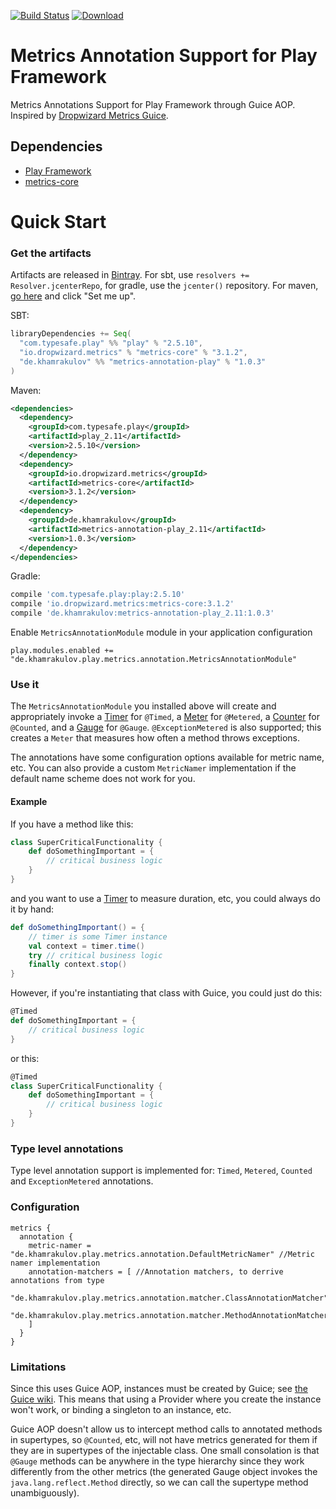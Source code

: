 [![Build Status](https://travis-ci.org/htimur/metrics-annotation-play.svg?branch=master)](https://travis-ci.org/htimur/metrics-annotation-play)
[ ![Download](https://api.bintray.com/packages/htimur/maven/metrics-annotation-play/images/download.svg) ](https://bintray.com/htimur/maven/metrics-annotation-play/_latestVersion)

# Metrics Annotation Support for Play Framework
Metrics Annotations Support for Play Framework through Guice AOP. Inspired by [Dropwizard Metrics Guice](https://github.com/palominolabs/metrics-guice). 

## Dependencies

* [Play Framework](https://github.com/playframework/playframework)
* [metrics-core](http://metrics.dropwizard.io/3.2.0/)

# Quick Start

### Get the artifacts

Artifacts are released in [Bintray](https://bintray.com/). For sbt, use `resolvers += Resolver.jcenterRepo`, for gradle, use the `jcenter()` repository. For maven, [go here](https://bintray.com/htimur/maven/metrics-annotaion-play) and click "Set me up".

SBT:

```scala
libraryDependencies += Seq(
  "com.typesafe.play" %% "play" % "2.5.10",
  "io.dropwizard.metrics" % "metrics-core" % "3.1.2",
  "de.khamrakulov" %% "metrics-annotation-play" % "1.0.3"
)
```

Maven:
```xml
<dependencies>
  <dependency>
    <groupId>com.typesafe.play</groupId>
    <artifactId>play_2.11</artifactId>
    <version>2.5.10</version>
  </dependency>
  <dependency>
    <groupId>io.dropwizard.metrics</groupId>
    <artifactId>metrics-core</artifactId>
    <version>3.1.2</version>
  </dependency>
  <dependency>
    <groupId>de.khamrakulov</groupId>
    <artifactId>metrics-annotation-play_2.11</artifactId>
    <version>1.0.3</version>
  </dependency>
</dependencies>
```

Gradle:
```groovy
compile 'com.typesafe.play:play:2.5.10'
compile 'io.dropwizard.metrics:metrics-core:3.1.2'
compile 'de.khamrakulov:metrics-annotation-play_2.11:1.0.3'
```

Enable `MetricsAnnotationModule` module in your application configuration

```
play.modules.enabled += "de.khamrakulov.play.metrics.annotation.MetricsAnnotationModule"
```

### Use it

The `MetricsAnnotationModule` you installed above will create and appropriately invoke a [Timer](https://dropwizard.github.io/metrics/3.1.0/manual/core/#timers) for `@Timed`, a [Meter](https://dropwizard.github.io/metrics/3.1.0/manual/core/#meters) for `@Metered`, a [Counter](https://dropwizard.github.io/metrics/3.1.0/manual/core/#counters) for `@Counted`, and a [Gauge](https://dropwizard.github.io/metrics/3.1.0/manual/core/#gauges) for `@Gauge`. `@ExceptionMetered` is also supported; this creates a `Meter` that measures how often a method throws exceptions.

The annotations have some configuration options available for metric name, etc. You can also provide a custom `MetricNamer` implementation if the default name scheme does not work for you.

#### Example

If you have a method like this:

```scala
class SuperCriticalFunctionality {
    def doSomethingImportant = {
        // critical business logic
    }
}
```

and you want to use a [Timer](https://dropwizard.github.io/metrics/3.1.0/manual/core/#timers) to measure duration, etc, you could always do it by hand:

```scala
def doSomethingImportant() = {
    // timer is some Timer instance
    val context = timer.time()
    try // critical business logic
    finally context.stop()
}
```

However, if you're instantiating that class with Guice, you could just do this:

```scala
@Timed
def doSomethingImportant = {
    // critical business logic
}
```
or this:

```scala
@Timed
class SuperCriticalFunctionality {
    def doSomethingImportant = {
        // critical business logic
    }
}
```

### Type level annotations

Type level annotation support is implemented for: `Timed`, `Metered`, `Counted` and `ExceptionMetered` annotations.

### Configuration

```hocon
metrics {
  annotation {
    metric-namer = "de.khamrakulov.play.metrics.annotation.DefaultMetricNamer" //Metric namer implementation
    annotation-matchers = [ //Annotation matchers, to derrive annotations from type
      "de.khamrakulov.play.metrics.annotation.matcher.ClassAnnotationMatcher",
      "de.khamrakulov.play.metrics.annotation.matcher.MethodAnnotationMatcher",
    ]
  }
}
```

### Limitations

Since this uses Guice AOP, instances must be created by Guice; see [the Guice wiki](https://github.com/google/guice/wiki/AOP). This means that using a Provider where you create the instance won't work, or binding a singleton to an instance, etc.

Guice AOP doesn't allow us to intercept method calls to annotated methods in supertypes, so `@Counted`, etc, will not have metrics generated for them if they are in supertypes of the injectable class. One small consolation is that `@Gauge` methods can be anywhere in the type hierarchy since they work differently from the other metrics (the generated Gauge object invokes the `java.lang.reflect.Method` directly, so we can call the supertype method unambiguously).
